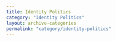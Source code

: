 ```yaml
---
title: Identity Politics
category: "Identity Politics"
layout: archive-categories
permalink: "category/identity-politics"
---
```

